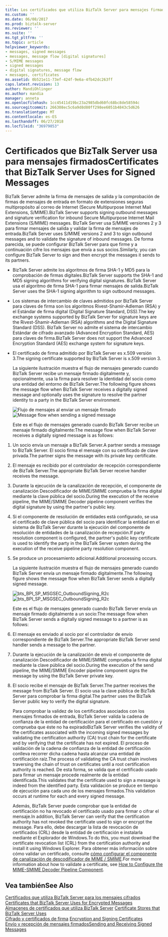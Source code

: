 ```yaml
---
title: Los certificados que utiliza BizTalk Server para mensajes firmados | Microsoft Docs
ms.custom: ''
ms.date: 06/08/2017
ms.prod: biztalk-server
ms.reviewer: ''
ms.suite: ''
ms.tgt_pltfrm: ''
ms.topic: article
helpviewer_keywords:
- messages, signed messages
- messages, message flow [digital signatures]
- S/MIME messages
- signed messages
- digital signatures, message flow
- messages, certificates
ms.assetid: 0b521e11-73ef-424f-9e6a-4fb42dc263ff
caps.latest.revision: 13
author: MandiOhlinger
ms.author: mandia
manager: anneta
ms.openlocfilehash: 1cc45411d19bc23a2985dbd60fc68bc8de58594c
ms.sourcegitcommit: 266308ec5c6a9d8d80ff298ee6051b4843c5d626
ms.translationtype: MT
ms.contentlocale: es-ES
ms.lasthandoff: 06/27/2018
ms.locfileid: "36979853"
---
```

# <a name="certificates-that-biztalk-server-uses-for-signed-messages"></a><span data-ttu-id="713d4-102">Certificados que BizTalk Server usa para mensajes firmados</span><span class="sxs-lookup"><span data-stu-id="713d4-102">Certificates that BizTalk Server Uses for Signed Messages</span></span>
<span data-ttu-id="713d4-103">BizTalk Server admite la firma de mensajes de salida y la comprobación de firmas de mensajes de entrada en formato de extensiones seguras multipropósito al correo de Internet (Secure Multipurpose Internet Mail Extensions, S/MIME).</span><span class="sxs-lookup"><span data-stu-id="713d4-103">BizTalk Server supports signing outbound messages and signature verification for inbound Secure Multipurpose Internet Mail Extensions (S/MIME) messages.</span></span> <span data-ttu-id="713d4-104">BizTalk Server usa S/MIME versiones 2 y 3 para firmar mensajes de salida y validar la firma de mensajes de entrada.</span><span class="sxs-lookup"><span data-stu-id="713d4-104">BizTalk Server uses S/MIME versions 2 and 3 to sign outbound messages and to validate the signature of inbound messages.</span></span> <span data-ttu-id="713d4-105">De forma parecida, se puede configurar BizTalk Server para que firme y a continuación cifre los mensajes que envía a sus socios.</span><span class="sxs-lookup"><span data-stu-id="713d4-105">Similarly, you can configure BizTalk Server to sign and then encrypt the messages it sends to its partners.</span></span>  
  
- <span data-ttu-id="713d4-106">BizTalk Server admite los algoritmos de firma SHA-1 y MD5 para la comprobación de firmas digitales.</span><span class="sxs-lookup"><span data-stu-id="713d4-106">BizTalk Server supports the SHA-1 and MD5 signing algorithms for verifying digital signatures.</span></span> <span data-ttu-id="713d4-107">BizTalk Server usa el algoritmo de firma SHA-1 para firmar mensajes de salida.</span><span class="sxs-lookup"><span data-stu-id="713d4-107">BizTalk Server uses the SHA-1 signing algorithm to sign outbound messages.</span></span>  
  
- <span data-ttu-id="713d4-108">Los sistemas de intercambio de claves admitidos por BizTalk Server para claves de firma son los algoritmos Rivest-Shamir-Adleman (RSA) y el Estándar de firma digital (Digital Signature Standard, DSS).</span><span class="sxs-lookup"><span data-stu-id="713d4-108">The key exchange systems supported by BizTalk Server for signature keys are the Rivest-Shamir-Adleman (RSA) algorithms and the Digital Signature Standard (DSS).</span></span> <span data-ttu-id="713d4-109">BizTalk Server no admite el sistema de intercambio Estándar de cifrado avanzado (Advanced Encryption Standard, AES) para claves de firma.</span><span class="sxs-lookup"><span data-stu-id="713d4-109">BizTalk Server does not support the Advanced Encryption Standard (AES) exchange system for signature keys.</span></span>  
  
- <span data-ttu-id="713d4-110">El certificado de firma admitido por BizTalk Server es x.509 versión 3.</span><span class="sxs-lookup"><span data-stu-id="713d4-110">The signing certificate supported by BizTalk Server is x.509 version 3.</span></span>  
  
  <span data-ttu-id="713d4-111">La siguiente ilustración muestra el flujo de mensajes generado cuando BizTalk Server recibe un mensaje firmado digitalmente y, opcionalmente, usa la firma para resolver la identidad del socio como una entidad del entorno de BizTalk Server.</span><span class="sxs-lookup"><span data-stu-id="713d4-111">The following figure shows the message flow when BizTalk Server receives a digitally signed message and optionally uses the signature to resolve the partner identity to a party in the BizTalk Server environment.</span></span>  
  
  <span data-ttu-id="713d4-112">![Flujo de mensajes al enviar un mensaje firmado](../core/media/6fd1674d-5a21-4272-83ca-608d7b400de7.gif "6fd1674d-5a21-4272-83ca-608d7b400de7")</span><span class="sxs-lookup"><span data-stu-id="713d4-112">![Message flow when sending a signed message](../core/media/6fd1674d-5a21-4272-83ca-608d7b400de7.gif "6fd1674d-5a21-4272-83ca-608d7b400de7")</span></span>  
  
  <span data-ttu-id="713d4-113">Este es el flujo de mensajes generado cuando BizTalk Server recibe un mensaje firmado digitalmente:</span><span class="sxs-lookup"><span data-stu-id="713d4-113">The message flow when BizTalk Server receives a digitally signed message is as follows:</span></span>  
  
1. <span data-ttu-id="713d4-114">Un socio envía un mensaje a BizTalk Server.</span><span class="sxs-lookup"><span data-stu-id="713d4-114">A partner sends a message to BizTalk Server.</span></span> <span data-ttu-id="713d4-115">El socio firma el mensaje con su certificado de clave privada.</span><span class="sxs-lookup"><span data-stu-id="713d4-115">The partner signs the message with its private key certificate.</span></span>  
  
2. <span data-ttu-id="713d4-116">El mensaje es recibido por el controlador de recepción correspondiente de BizTalk Server.</span><span class="sxs-lookup"><span data-stu-id="713d4-116">The appropriate BizTalk Server receive handler receives the message.</span></span>  
  
3. <span data-ttu-id="713d4-117">Durante la ejecución de la canalización de recepción, el componente de canalización Descodificador de MIME/SMIME comprueba la firma digital mediante la clave pública del socio.</span><span class="sxs-lookup"><span data-stu-id="713d4-117">During the execution of the receive pipeline, the MIME/SMIME Decoder pipeline component verifies the digital signature by using the partner's public key.</span></span>  
  
4. <span data-ttu-id="713d4-118">Si el componente de resolución de entidades está configurado, se usa el certificado de clave pública del socio para identificar la entidad en el sistema de BizTalk Server durante la ejecución del componente de resolución de entidades de la canalización de recepción.</span><span class="sxs-lookup"><span data-stu-id="713d4-118">If party resolution component is configured, the partner's public key certificate is used to identify the party in the BizTalk Server system during the execution of the receive pipeline party resolution component.</span></span>  
  
5. <span data-ttu-id="713d4-119">Se produce un procesamiento adicional.</span><span class="sxs-lookup"><span data-stu-id="713d4-119">Additional processing occurs.</span></span>  
  
   <span data-ttu-id="713d4-120">La siguiente ilustración muestra el flujo de mensajes generado cuando BizTalk Server envía un mensaje firmado digitalmente.</span><span class="sxs-lookup"><span data-stu-id="713d4-120">The following figure shows the message flow when BizTalk Server sends a digitally signed message.</span></span>  
  
   <span data-ttu-id="713d4-121">![](../core/media/bts-bpi-sp-msgsec-outboundsigning-r2c.gif "bts_BPI_SP_MSGSEC_OutboundSigning_R2c")</span><span class="sxs-lookup"><span data-stu-id="713d4-121">![](../core/media/bts-bpi-sp-msgsec-outboundsigning-r2c.gif "bts_BPI_SP_MSGSEC_OutboundSigning_R2c")</span></span>  
  
   <span data-ttu-id="713d4-122">Este es el flujo de mensajes generado cuando BizTalk Server envía un mensaje firmado digitalmente a un socio:</span><span class="sxs-lookup"><span data-stu-id="713d4-122">The message flow when BizTalk Server sends a digitally signed message to a partner is as follows:</span></span>  
  
6. <span data-ttu-id="713d4-123">El mensaje es enviado al socio por el controlador de envío correspondiente de BizTalk Server.</span><span class="sxs-lookup"><span data-stu-id="713d4-123">The appropriate BizTalk Server send handler sends a message to the partner.</span></span>  
  
7. <span data-ttu-id="713d4-124">Durante la ejecución de la canalización de envío el componente de canalización Descodificador de MIME/SMIME comprueba la firma digital mediante la clave pública del socio.</span><span class="sxs-lookup"><span data-stu-id="713d4-124">During the execution of the send pipeline, the MIME/SMIME Encoder pipeline component signs the message by using the BizTalk Server private key.</span></span>  
  
8. <span data-ttu-id="713d4-125">El socio recibe el mensaje de BizTalk Server.</span><span class="sxs-lookup"><span data-stu-id="713d4-125">The partner receives the message from BizTalk Server.</span></span> <span data-ttu-id="713d4-126">El socio usa la clave pública de BizTalk Server para comprobar la firma digital.</span><span class="sxs-lookup"><span data-stu-id="713d4-126">The partner uses the BizTalk Server public key to verify the digital signature.</span></span>  
  
   <span data-ttu-id="713d4-127">Para comprobar la validez de los certificados asociados con los mensajes firmados de entrada, BizTalk Server valida la cadena de confianza de la entidad de certificación para el certificado en cuestión y comprueba que éste no ha expirado</span><span class="sxs-lookup"><span data-stu-id="713d4-127">BizTalk Server verifies the validity of the certificates associated with the incoming signed messages by validating the certification authority (CA) trust chain for the certificate and by verifying that the certificate has not expired.</span></span> <span data-ttu-id="713d4-128">El proceso de validación de la cadena de confianza de la entidad de certificación conlleva recorrer dicha cadena hasta alcanzar una entidad de certificación raíz.</span><span class="sxs-lookup"><span data-stu-id="713d4-128">The process of validating the CA trust chain involves traversing the chain of trust on certificates until a root certification authority is reached.</span></span> <span data-ttu-id="713d4-129">De esta forma, se valida que el certificado usado para firmar un mensaje procede realmente de la entidad identificada.</span><span class="sxs-lookup"><span data-stu-id="713d4-129">This validates that the certificate used to sign a message is indeed from the identified party.</span></span> <span data-ttu-id="713d4-130">Esta validación se produce en tiempo de ejecución para cada uno de los mensajes firmados.</span><span class="sxs-lookup"><span data-stu-id="713d4-130">This validation occurs at runtime for each and every signed message.</span></span>  
  
   <span data-ttu-id="713d4-131">Además, BizTalk Server puede comprobar que la entidad de certificación no ha revocado el certificado usado para firmar o cifrar el mensaje.</span><span class="sxs-lookup"><span data-stu-id="713d4-131">In addition, BizTalk Server can verify that the certification authority has not revoked the certificate used to sign or encrypt the message.</span></span> <span data-ttu-id="713d4-132">Para ello, debe descargar la lista de revocación de certificados (CRL) desde la entidad de certificación e instalarla mediante el Explorador de Windows.</span><span class="sxs-lookup"><span data-stu-id="713d4-132">To do this, you must download the certificate revocation list (CRL) from the certification authority and install it using Windows Explorer.</span></span> <span data-ttu-id="713d4-133">Para obtener más información sobre cómo validar un certificado, consulte [cómo configurar el componente de canalización de descodificador de MIME / SMIME](../core/how-to-configure-the-mime-smime-decoder-pipeline-component.md).</span><span class="sxs-lookup"><span data-stu-id="713d4-133">For more information about how to validate a certificate, see [How to Configure the MIME-SMIME Decoder Pipeline Component](../core/how-to-configure-the-mime-smime-decoder-pipeline-component.md).</span></span>  
  
## <a name="see-also"></a><span data-ttu-id="713d4-134">Vea también</span><span class="sxs-lookup"><span data-stu-id="713d4-134">See Also</span></span>  
 <span data-ttu-id="713d4-135">[Certificados que utiliza BizTalk Server para los mensajes cifrados](../core/certificates-that-biztalk-server-uses-for-encrypted-messages.md) </span><span class="sxs-lookup"><span data-stu-id="713d4-135">[Certificates that BizTalk Server Uses for Encrypted Messages](../core/certificates-that-biztalk-server-uses-for-encrypted-messages.md) </span></span>  
 <span data-ttu-id="713d4-136">[Almacenes de certificados que utiliza BizTalk Server](../core/certificate-stores-that-biztalk-server-uses.md) </span><span class="sxs-lookup"><span data-stu-id="713d4-136">[Certificate Stores that BizTalk Server Uses](../core/certificate-stores-that-biztalk-server-uses.md) </span></span>  
 <span data-ttu-id="713d4-137">[Cifrado y certificados de firma](../core/encryption-and-signing-certificates.md) </span><span class="sxs-lookup"><span data-stu-id="713d4-137">[Encryption and Signing Certificates](../core/encryption-and-signing-certificates.md) </span></span>  
 [<span data-ttu-id="713d4-138">Envío y recepción de mensajes firmados</span><span class="sxs-lookup"><span data-stu-id="713d4-138">Sending and Receiving Signed Messages</span></span>](../core/sending-and-receiving-signed-messages.md)